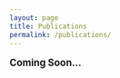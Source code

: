 ```yaml
---
layout: page
title: Publications
permalink: /publications/
---
```


<p style="font-size: 1.2em; font-weight: bold;">Coming Soon...</p>